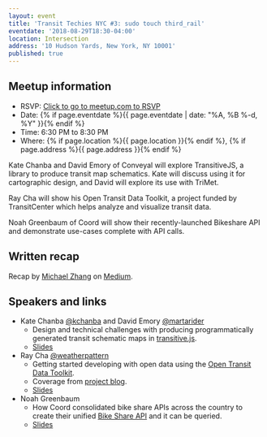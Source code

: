 ```yaml
---
layout: event
title: 'Transit Techies NYC #3: sudo touch third_rail'
eventdate: '2018-08-29T18:30-04:00'
location: Intersection
address: '10 Hudson Yards, New York, NY 10001'
published: true
---
```


## Meetup information

- RSVP: [Click to go to meetup.com to RSVP](https://www.meetup.com/Transit-Techies-NYC/events/252950626/)
- Date: {% if page.eventdate %}{{ page.eventdate | date: "%A, %B %-d, %Y" }}{% endif %}
- Time: 6:30 PM to 8:30 PM
- Where: {% if page.location %}{{ page.location }}{% endif %}, {% if page.address %}{{ page.address }}{% endif %}

Kate Chanba and David Emory of Conveyal will explore TransitiveJS, a library to produce transit map schematics. Kate will discuss using it for cartographic design, and David will explore its use with TriMet.

Ray Cha will show his Open Transit Data Toolkit, a project funded by TransitCenter which helps analyze and visualize transit data.

Noah Greenbaum of Coord will show their recently-launched Bikeshare API and demonstrate use-cases complete with API calls.

## Written recap

Recap by [Michael Zhang](https://twitter.com/mzhang13) on [Medium](https://medium.com/@mzhang13/three-projects-helping-to-build-better-transit-tools-for-the-future-bb3176c0f47b).

## Speakers and links

- Kate Chanba [@kchanba](https://twitter.com/kchanba) and David Emory [@martarider](https://twitter.com/martarider)
  - Design and technical challenges with producing programmatically generated transit schematic maps in [transitive.js](https://github.com/conveyal/transitive.js/).
  - [Slides](/presentations/2018-08-29_ChanbaEmory_transitivejs.pdf)
- Ray Cha [@weatherpattern](https://twitter.com/weatherpattern)
  - Getting started developing with open data using the [Open Transit Data Toolkit](https://transitdatatoolkit.com/).
  - Coverage from [project blog](https://transitdatatoolkit.com/2018/10/08/recent-presentations/).
  - [Slides](https://weatherpattern.github.io/transit-techies-180829/#/)
- Noah Greenbaum
  - How Coord consolidated bike share APIs across the country to create their unified [Bike Share API](https://coord.co/docs/bike) and it can be queried.
  - [Slides](/presentations/2018-08-29_Greenbaum_Coord.pdf)

